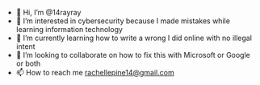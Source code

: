 - 👋 Hi, I’m @14rayray
- 👀 I’m interested in cybersecurity because I made mistakes while learning information technology 
- 🌱 I’m currently learning how to write a wrong I did online with no illegal intent 
- 💞️ I’m looking to collaborate on how to fix this with Microsoft or Google or both
- 📫 How to reach me rachellepine14@gmail.com 

<!---
14rayray/14rayray is a ✨ special ✨ repository because its `README.md` (this file) appears on your GitHub profile.
You can click the Preview link to take a look at your changes.
--->
